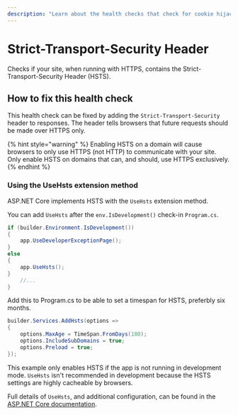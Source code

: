 ```yaml
---
description: "Learn about the health checks that check for cookie hijacking and protocol downgrade attacks protection."
---
```


# Strict-Transport-Security Header

Checks if your site, when running with HTTPS, contains the Strict-Transport-Security Header (HSTS).

## How to fix this health check

This health check can be fixed by adding the `Strict-Transport-Security` header to responses. The header tells browsers that future requests should be made over HTTPS only.

{% hint style="warning" %}
Enabling HSTS on a domain will cause browsers to only use HTTPS (not HTTP) to communicate with your site. Only enable HSTS on domains that can, and should, use HTTPS exclusively.
{% endhint %}

### Using the UseHsts extension method

ASP.NET Core implements HSTS with the `UseHsts` extension method.

You can add `UseHsts` after the `env.IsDevelopment()` check-in `Program.cs`.

```csharp
if (builder.Environment.IsDevelopment())
{
    app.UseDeveloperExceptionPage();
}
else
{
    app.UseHsts();
}
    //...
}
```
Add this to Program.cs to be able to set a timespan for HSTS, preferbly six months.

```csharp
builder.Services.AddHsts(options =>
{
    options.MaxAge = TimeSpan.FromDays(180);
    options.IncludeSubDomains = true; 
    options.Preload = true; 
});

```

This example only enables HSTS if the app is not running in development mode. `UseHsts` isn't recommended in development because the HSTS settings are highly cacheable by browsers.

Full details of `UseHsts`, and additional configuration, can be found in the [ASP.NET Core documentation](https://learn.microsoft.com/en-us/aspnet/core/security/enforcing-ssl?view=aspnetcore-5.0\&tabs=visual-studio#http-strict-transport-security-protocol-hsts-1).
